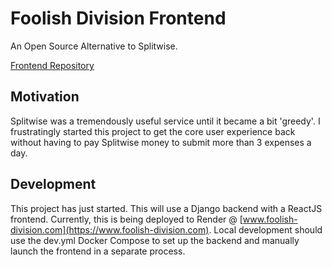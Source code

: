 # Foolish Division Frontend
An Open Source Alternative to Splitwise.

[Frontend Repository](https://github.com/kb3vwt/Foolish-Division-Frontend)

## Motivation
Splitwise was a tremendously useful service until it became a bit 'greedy'. I frustratingly started this project to get
the core user experience back without having to pay Splitwise money to submit more than 3 expenses a day.

## Development
This project has just started. This will use a Django backend with a ReactJS frontend. Currently, this is being 
deployed to Render @ [www.foolish-division.com](https://www.foolish-division.com). Local development should use the
dev.yml Docker Compose to set up the backend and manually launch the frontend in a separate process.